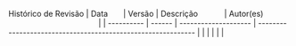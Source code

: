 Histórico de Revisão
| Data       | Versão | Descrição            | Autor(es)                                                    |
| ---------- | ------ | -------------------- | ------------------------------------------------------------ |
| | | | |